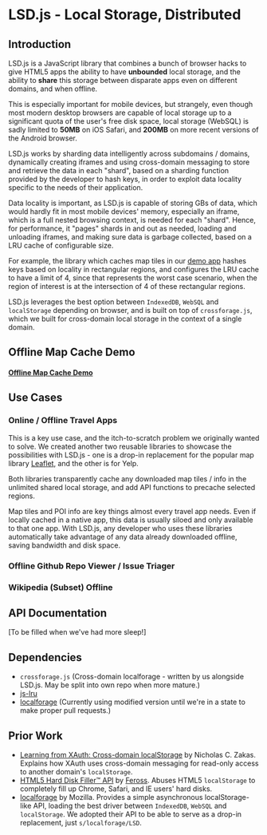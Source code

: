 # LSD.js - Local Storage, Distributed

## Introduction

LSD.js is a JavaScript library that combines a bunch of browser hacks to give HTML5 apps the ability to have **unbounded** local storage, and the ability to **share** this storage between disparate apps even on different domains, and when offline.

This is especially important for mobile devices, but strangely, even though most modern desktop browsers are capable of local storage up to a significant quota of the user's free disk space, local storage (WebSQL) is sadly limited to **50MB** on iOS Safari, and **200MB** on more recent versions of the Android browser.

LSD.js works by sharding data intelligently across subdomains / domains, dynamically creating iframes and using cross-domain messaging to store and retrieve the data in each "shard", based on a sharding function provided by the developer to hash keys, in order to exploit data locality specific to the needs of their application.

Data locality is important, as LSD.js is capable of storing GBs of data, which would hardly fit in most mobile devices' memory, especially an iframe, which is a full nested browsing context, is needed for each "shard". Hence, for performance, it "pages" shards in and out as needed, loading and unloading iframes, and making sure data is garbage collected, based on a LRU cache of configurable size.

For example, the library which caches map tiles in our [demo app](http://lsdjs.info/map_demo.html) hashes keys based on locality in rectangular regions, and configures the LRU cache to have a limit of 4, since that represents the worst case scenario, when the region of interest is at the intersection of 4 of these rectangular regions.

LSD.js leverages the best option between `IndexedDB`, `WebSQL` and `localStorage` depending on browser, and is built on top of `crossforage.js`, which we built for cross-domain local storage in the context of a single domain.

## Offline Map Cache Demo

#### [Offline Map Cache Demo](http://lsdjs.info/map_demo.html)

## Use Cases

### Online / Offline Travel Apps

This is a key use case, and the itch-to-scratch problem we originally wanted to solve. We created another two reusable libraries to showcase the possibilities with LSD.js - one is a drop-in replacement for the popular map library [Leaflet](http://leafletjs.com/), and the other is for Yelp.

Both libraries transparently cache any downloaded map tiles / info in the unlimited shared local storage, and add API functions to precache selected regions.

Map tiles and POI info are key things almost every travel app needs. Even if locally cached in a native app, this data is usually siloed and only available to that one app. With LSD.js, any developer who uses these libraries automatically take advantage of any data already downloaded offline, saving bandwidth and disk space.

### Offline Github Repo Viewer / Issue Triager

### Wikipedia (Subset) Offline

## API Documentation

[To be filled when we've had more sleep!]

## Dependencies
* `crossforage.js` (Cross-domain localforage - written by us alongside LSD.js. May be split into own repo when more mature.)
* [js-lru](https://github.com/rsms/js-lru)
* [localforage](https://github.com/mozilla/localForage) (Currently using
modified version until we're in a state to make proper pull requests.)

## Prior Work
* [Learning from XAuth: Cross-domain localStorage](http://www.nczonline.net/blog/2010/09/07/learning-from-xauth-cross-domain-localstorage/)
  by Nicholas C. Zakas. Explains how XAuth uses cross-domain messaging for
  read-only access to another domain's `localStorage`.
* [HTML5 Hard Disk Filler™ API](http://feross.org/fill-disk/) by
  [Feross](http://feross.org/). Abuses HTML5 `localStorage` to completely fill
  up Chrome, Safari, and IE users' hard disks.
* [localforage](https://hacks.mozilla.org/2014/02/localforage-offline-storage-improved/)
  by Mozilla. Provides a simple asynchronous localStorage-like API, loading the
  best driver between `IndexedDB`, `WebSQL` and `localStorage`. We adopted their
  API to be able to serve as a drop-in replacement, just `s/localforage/LSD`.
